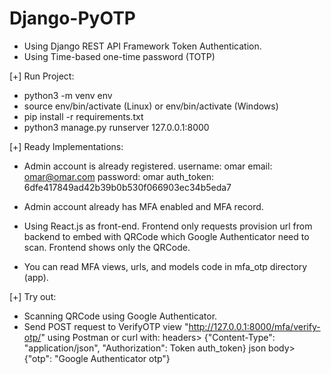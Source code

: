 # Django-PyOTP

- Using Django REST API Framework Token Authentication.
- Using Time-based one-time password (TOTP)


[+] Run Project:
- python3 -m venv env
- source env/bin/activate (Linux) or env/bin/activate (Windows)
- pip install -r requirements.txt
- python3 manage.py runserver 127.0.0.1:8000

[+] Ready Implementations:
- Admin account is already registered.
username: omar
email: omar@omar.com
password: omar
auth_token: 6dfe417849ad42b39b0b530f066903ec34b5eda7

- Admin account already has MFA enabled and MFA record.

- Using React.js as front-end.
Frontend only requests provision url from backend to embed with QRCode which Google Authenticator need to scan.
Frontend shows only the QRCode.

- You can read MFA views, urls, and models code in mfa_otp directory (app).

[+] Try out:
- Scanning QRCode using Google Authenticator.
- Send POST request to VerifyOTP view "http://127.0.0.1:8000/mfa/verify-otp/"
using Postman or curl with:
headers> {"Content-Type": "application/json", "Authorization": Token auth_token}
json body> {"otp": "Google Authenticator otp"}
